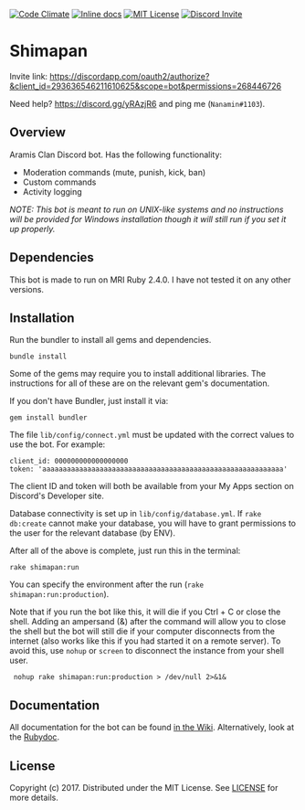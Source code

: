 [![Code Climate](https://codeclimate.com/github/Madobe/shimapan/badges/gpa.svg)](https://codeclimate.com/github/Madobe/shimapan)
[![Inline docs](http://inch-ci.org/github/Madobe/shimapan.svg?branch=master)](http://inch-ci.org/github/Madobe/shimapan)
[![MIT License](https://img.shields.io/badge/license-MIT-blue.svg)](https://raw.githubusercontent.com/Madobe/shimapan/master/LICENSE)
[![Discord Invite](https://img.shields.io/badge/discord-invite-blue.svg)](https://discord.gg/yRAzjR6)

# Shimapan

Invite link: https://discordapp.com/oauth2/authorize?&client_id=293636546211610625&scope=bot&permissions=268446726

Need help? https://discord.gg/yRAzjR6 and ping me (`Nanamin#1103`).

## Overview

Aramis Clan Discord bot. Has the following functionality:

* Moderation commands (mute, punish, kick, ban)
* Custom commands
* Activity logging

_NOTE: This bot is meant to run on UNIX-like systems and no instructions will be provided for 
Windows installation though it will still run if you set it up properly._

## Dependencies

This bot is made to run on MRI Ruby 2.4.0. I have not tested it on any other versions.

## Installation

Run the bundler to install all gems and dependencies.

    bundle install

Some of the gems may require you to install additional libraries. The instructions for all of these
are on the relevant gem's documentation.

If you don't have Bundler, just install it via:

    gem install bundler

The file `lib/config/connect.yml` must be updated with the correct values to use the bot. For
example:

    client_id: 000000000000000000
    token: 'aaaaaaaaaaaaaaaaaaaaaaaaaaaaaaaaaaaaaaaaaaaaaaaaaaaaaaaaaaa'

The client ID and token will both be available from your My Apps section on Discord's Developer
site.

Database connectivity is set up in `lib/config/database.yml`. If `rake db:create` cannot make your
database, you will have to grant permissions to the user for the relevant database (by ENV).

After all of the above is complete, just run this in the terminal:

    rake shimapan:run

You can specify the environment after the run (`rake shimapan:run:production`).

Note that if you run the bot like this, it will die if you Ctrl + C or close the shell. Adding an 
ampersand (&) after the command will allow you to close the shell but the bot will still die if your 
computer disconnects from the internet (also works like this if you had started it on a remote 
server). To avoid this, use `nohup` or `screen` to disconnect the instance from your shell user.


     nohup rake shimapan:run:production > /dev/null 2>&1&

## Documentation

All documentation for the bot can be found [in the Wiki](https://github.com/Madobe/shimapan/wiki).
Alternatively, look at the [Rubydoc](http://www.rubydoc.info/github/Madobe/shimapan/master).

## License

Copyright (c) 2017. Distributed under the MIT License. See [LICENSE](LICENSE) for more details.
